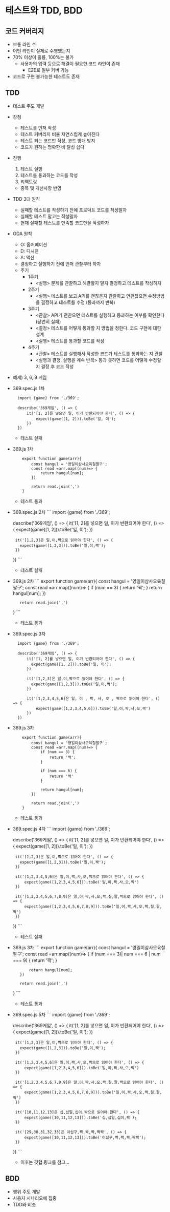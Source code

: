 # 테스트와 TDD, BDD

## 코드 커버리지
 - 보통 라인 수
 - 어떤 라인이 실제로 수행했는지
 - 70% 이상이 훌륭, 100%는 불가
   - 사용자의 입력 등으로 해결이 필요한 코드 라인이 존재
     - E2E로 일부 커버 가능
 - 코드로 구현 불가능한 테스트도 존재

## TDD
 - 테스트 주도 개발
 - 장점
   - 테스트를 먼저 작성
   - 테스트 커버리지 비율 자연스럽게 높아진다
   - 테스트 되는 코드만 작성, 코드 방대 방지
   - 코드가 원하는 명확한 바 달성 쉽다
 - 진행
   1. 테스트 실행
   2. 테스트를 통과하는 코드를 작성
   3. 리팩토링
     - 중복 및 개선사항 반영
  - TDD 3대 원칙
    - 실패할 테스트를 작성하기 전에 프로덕트 코드를 작성말자
    - 실패할 테스트 말고는 작성말자
    - 현재 실패할 테스트를 만족할 코드만을 작성하자
  - ODA 원칙
    - O: 옵저베이션
    - D: 디시젼
    - A: 액션
    - 결정하고 실행하기 전에 먼저 관찰부터 하자
    - 주기
      - 1주기
        - <실행> 문제를 관찰하고 해결할지 말지 결정하고 테스트를 작성하자
      - 2주기
        - <실행> 테스트를 보고 API를 괜찮은지 관찰하고 안괜찮으면 수정방법을 결정하고 테스트를 수정 (통과까지 반복)
      - 3주기
        - <관찰> API가 괜찬으면 테스트를 실행하고 통과하는 여부를 확인한다 (당연히 실패)
        - <결정> 테스트를 어떻게 통과할 지 방법을 정한다. 코드 구현에 대한 설계
        - <실행> 테스트를 통과할 코드를 작성
      - 4주기
        - <관찰> 테스트를 실행해서 작성한 코드가 테스트를 통과하는 지 관찰
        - <실행과 결정, 실행을 계속 반복> 통과 못하면 코드를 어떻게 수정할 지 결정 후 코드 작성
  - 예제) 3, 6, 9 게임
    
  - 369.spec.js 1차
    ```
      import {game} from './369';

      describe('369게임', () => {
          it('[1, 2]를 넣으면 일, 이가 반환되어야 한다', () => {
              expect(game([1, 2])).toBe('일, 이');
          })
      })
    ```
    - 테스트 실패
  - 369.js 1차
    ```
        export function game(arr){
            const hangul = '영일이삼사오육칠팔구';
            const read =arr.map((num)=> {
                return hangul[num];
            })

            return read.join(',')
        }
    ```
     - 테스트 통과
   - 369.spec.js 2차
    ```
      import {game} from './369';

      describe('369게임', () => {
          it('[1, 2]를 넣으면 일, 이가 반환되어야 한다', () => {
            expect(game([1, 2])).toBe('일, 이');
          })

          it('[1,2,3]은 일,이,짝으로 읽어야 한다', () => {
            expect(game([1,2,3])).toBe('일,이,짝');
          })
      })
    ```
      - 테스트 실패
   - 369.js 2차
    ```
        export function game(arr){
            const hangul = '영일이삼사오육칠팔구';
            const read =arr.map((num)=> {
                if (num == 3) {
                    return '짝';
                }
                return hangul[num];
            })

            return read.join(',')
        }
    ```
     - 테스트 통과
 - 369.spec.js 3차
    ```
      import {game} from './369';

      describe('369게임', () => {
          it('[1, 2]를 넣으면 일, 이가 반환되어야 한다', () => {
            expect(game([1, 2])).toBe('일, 이');
          })

          it('[1,2,3]은 일,이,짝으로 읽어야 한다', () => {
            expect(game([1,2,3])).toBe('일,이,짝');
          })

          it('[1,2,3,4,5,6]은 일, 이 , 짝, 사, 오 , 짝으로 읽어야 한다', () => {
              expect(game([1,2,3,4,5,6])).toBe('일,이,짝,사,오,짝')
          })
      })
    ```
  - 369.js 3차
    ```
        export function game(arr){
            const hangul = '영일이삼사오육칠팔구';
            const read =arr.map((num)=> {
                if (num == 3) {
                    return '짝';
                }
                
                if (num === 6) {
                    return '짝'
                }

                return hangul[num];
            })

            return read.join(',')
        }
    ```
     - 테스트 통과
   - 369.spec.js 4차
    ```
      import {game} from './369';

      describe('369게임', () => {
          it('[1, 2]를 넣으면 일, 이가 반환되어야 한다', () => {
            expect(game([1, 2])).toBe('일, 이');
          })

          it('[1,2,3]은 일,이,짝으로 읽어야 한다', () => {
            expect(game([1,2,3])).toBe('일,이,짝');
          })

          it('[1,2,3,4,5,6]은 일,이,짝,사,오,짝으로 읽어야 한다', () => {
              expect(game([1,2,3,4,5,6])).toBe('일,이,짝,사,오,짝')
          })

          it('[1,2,3,4,5,6,7,8,9]은 일,이,짝,사,오,짝,칠,팔,짝으로 읽어야 한다', () => {
              expect(game([1,2,3,4,5,6,7,8,9])).toBe('일,이,짝,사,오,짝,칠,팔,짝')
          })
      })
    ```
      - 테스트 실패
   - 369.js 3차
    ```
        export function game(arr){
            const hangul = '영일이삼사오육칠팔구';
            const read =arr.map((num)=> {
                if (num === 3)| num === 6 | num === 9) {
                    return '짝';
                }
               

                return hangul[num];
            })

            return read.join(',')
        }
    ```
     - 테스트 통과 
   - 369.spec.js 5차
    ```
      import {game} from './369';

      describe('369게임', () => {
          it('[1, 2]를 넣으면 일, 이가 반환되어야 한다', () => {
            expect(game([1, 2])).toBe('일, 이');
          })

          it('[1,2,3]은 일,이,짝으로 읽어야 한다', () => {
            expect(game([1,2,3])).toBe('일,이,짝');
          })

          it('[1,2,3,4,5,6]은 일,이,짝,사,오,짝으로 읽어야 한다', () => {
              expect(game([1,2,3,4,5,6])).toBe('일,이,짝,사,오,짝')
          })

          it('[1,2,3,4,5,6,7,8,9]은 일,이,짝,사,오,짝,칠,팔,짝으로 읽어야 한다', () => {
              expect(game([1,2,3,4,5,6,7,8,9])).toBe('일,이,짝,사,오,짝,칠,팔,짝')
          })

          it('[10,11,12,13]은 십,십일,십이,짝으로 읽어야 한다', () => {
              expect(game([10,11,12,13])).toBe('십,십일,십이,짝');
          })

          it('[29,30,31,32,33]은 이십구,짝,짝,짝,짝짝', () => {
              expect(game([10,11,12,13])).toBe('이십구,짝,짝,짝,짝짝');
          }) 
      })
    ```
      - 이후는 깃헙 링크를 참고...
## BDD
 - 행위 주도 개발
 - 사용자 시나리오에 집중
 - TDD와 비슷